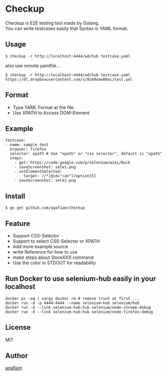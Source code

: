 # Checkup

Checkup is E2E testing tool made by Golang.  
You can write testcases easily that Syntax is YAML format.

## Usage

```
$ checkup -r http://localhost:4444/wd/hub testcase.yaml
```

also use remote yamlfile...
 
```
$ checkup -r http://localhost:4444/wd/hub testcase.yaml https://dl.dropboxusercontent.com/s/8zm9smw00oc/test.yml
```

## Format

- Type YAML Format at the file.
- Use XPATH to Access DOM-Element

## Example

```
testcase:
- name: sample test
  browser: firefox
  selector: xpath # Use "xpath" or "css selector", default is "xpath"
  steps:
    - get: https://code.google.com/p/selenium/wiki/Buck
    - saveScreenshot: sele1.png
    - setElementSelected: 
        target: //*[@id="can"]/option[5]
    - saveScreenshot: sele2.png
```
 
## Install

```
$ go get github.com/aqafiam/checkup
```

## Feature

- Support CSS-Selector
- Support to select CSS-Selector or XPATH
- Add more example source
- write Reference for how to use
- make steps about StoreXXX command
- Use the color in STDOUT for readability

## Run Docker to use selenium-hub easily in your localhost

```
docker ps -aq | xargs docker rm # remove trush at first ...
docker run -d -p 4444:4444 --name selenium-hub selenium/hub
docker run -d --link selenium-hub:hub selenium/node-chrome-debug
docker run -d --link selenium-hub:hub selenium/node-firefox-debug
```

## License

MIT

## Author

[aqafiam](https://github.com/aqafiam)


